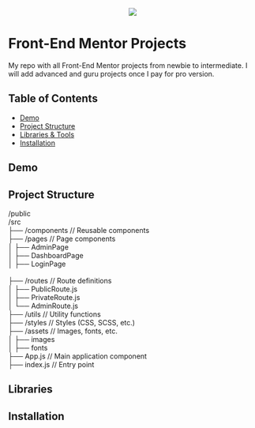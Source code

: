 <p align="center">
  <img src="https://camo.githubusercontent.com/4baa988ea66778f288650492a114f2a114c147c1673952d51de30bb817300779/68747470733a2f2f746865636f646562797465732e636f6d2f77702d636f6e74656e742f77656270632d70617373746872752e7068703f7372633d687474703a2f2f746865636f646562797465732e636f6d2f77702d636f6e74656e742f75706c6f6164732f323032332f30322f66726f6e74656e642d6d656e746f722d7265766965772e706e67266e6f63616368653d31"/>
</p>

# Front-End Mentor Projects

My repo with all Front-End Mentor projects from newbie to intermediate. I will add advanced and guru projects once I pay for pro version.

## Table of Contents
- [Demo](#demo)
- [Project Structure](#project-structure)
- [Libraries & Tools](#libraries)
- [Installation](#installation)

## Demo

## Project Structure
/public<br/>
/src<br/>
  ├── /components       // Reusable components<br/>
  ├── /pages            // Page components<br/>
      │   ├── AdminPage<br/>
      │   ├── DashboardPage<br/>
      │   ├── LoginPage<br/>  
  ├── /routes           // Route definitions<br/>
  │   ├── PublicRoute.js<br/>
  │   ├── PrivateRoute.js<br/>
  │   └── AdminRoute.js <br/>
  ├── /utils            // Utility functions<br/>
  ├── /styles           // Styles (CSS, SCSS, etc.)<br/>
  ├── /assets           // Images, fonts, etc.<br/>
      │   ├── images<br/>
      │   ├── fonts<br/>
  ├── App.js            // Main application component<br/>
  ├── index.js          // Entry point<br/>

## Libraries

## Installation
